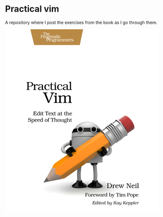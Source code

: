# Practical vim

A repository where I post the exercises from the book as I go through them.

![cover](cover.jpg)

